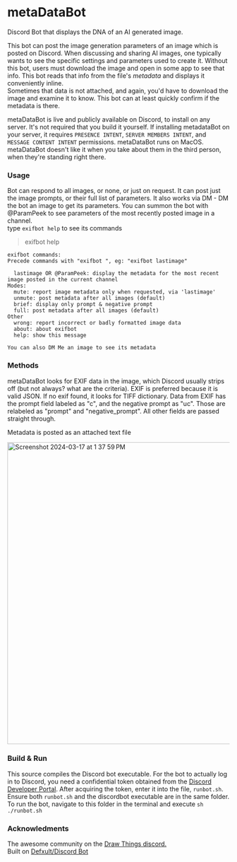 # metaDataBot
Discord Bot that displays the DNA of an AI generated image. 

This bot can post the image generation parameters of an image which is posted on Discord. When discussing and sharing AI images, one typically wants to see the specific settings and parameters used to create it. Without this bot, users must download the image and open in some app to see that info. This bot reads that info from the file's *metadata* and displays it conveniently inline.  
Sometimes that data is not attached, and again, you'd have to download the image and examine it to know. This bot can at least quickly confirm if the metadata is there. 

metaDataBot is live and publicly available on Discord, to install on any server. It's not required that you build it yourself. If installing metadataBot on your server, it requires `PRESENCE INTENT`, `SERVER MEMBERS INTENT`, and `MESSAGE CONTENT INTENT` permissions. metaDataBot runs on MacOS. metaDataBot doesn't like it when you take about them in the third person, when they're standing right there.

### Usage

Bot can respond to all images, or none, or just on request. It can post just the image prompts, or their full list of parameters. It also works via DM - DM the bot an image to get its parameters. You can summon the bot with @ParamPeek to see parameters of the most recently posted image in a channel.  
type `exifbot help` to see its commands

>exifbot help  

```
exifbot commands:
Precede commands with "exifbot ", eg: "exifbot lastimage"

  lastimage OR @ParamPeek: display the metadata for the most recent image posted in the current channel
Modes:
  mute: report image metadata only when requested, via 'lastimage'  
  unmute: post metadata after all images (default)
  brief: display only prompt & negative prompt  
  full: post metadata after all images (default)  
Other  
  wrong: report incorrect or badly formatted image data  
  about: about exifbot  
  help: show this message  

You can also DM Me an image to see its metadata
```
### Methods

metaDataBot looks for EXIF data in the image, which Discord usually strips off (but not always? what are the criteria). EXIF is preferred because it is valid JSON. If no exif found, it looks for TIFF dictionary. Data from EXIF has the prompt field labeled as "c", and the negative prompt as "uc". Those are relabeled as "prompt" and "negative_prompt". All other fields are passed straight through.

Metadata is posted as an attached text file

<img width="683" alt="Screenshot 2024-03-17 at 1 37 59 PM" src="https://github.com/S1D1T1/metaDataBot/assets/156350598/2b8ff4f1-3a44-4c1e-9ec5-45800e67dc75">


### Build & Run  
This source compiles the Discord bot executable. For the bot to actually log in to Discord, you need a confidential token obtained from the [Discord Developer Portal](https://discord.com/developers/applications). After acquiring the token, enter it into the file, `runbot.sh`. Ensure both `runbot.sh` and the discordbot executable are in the same folder. To run the bot, navigate to this folder in the terminal and execute `sh ./runbot.sh`

### Acknowledments
The awesome community on the [Draw Things discord.](https://discord.gg/Zx9VXSqQUK)  
Built on [Defxult/Discord Bot](https://github.com/Defxult/Discord.swift)
